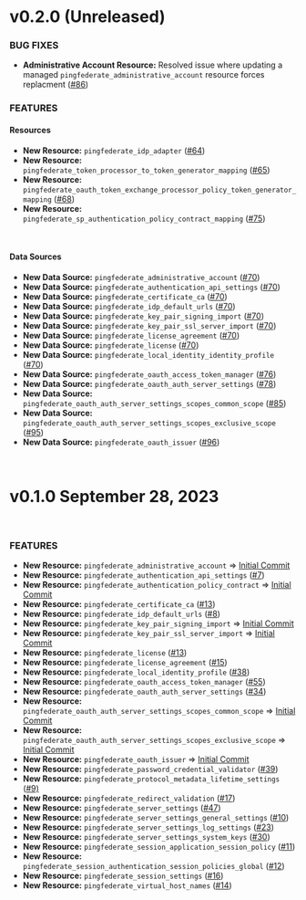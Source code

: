 # v0.2.0 (Unreleased)
### BUG FIXES
* **Administrative Account Resource:** Resolved issue where updating a managed `pingfederate_administrative_account` resource forces replacment ([#86](https://github.com/pingidentity/terraform-provider-pingfederate/pull/86)) 
### FEATURES
#### Resources
* **New Resource:** `pingfederate_idp_adapter` ([#64](https://github.com/pingidentity/terraform-provider-pingfederate/pull/64))
* **New Resource:** `pingfederate_token_processor_to_token_generator_mapping` ([#65](https://github.com/pingidentity/terraform-provider-pingfederate/pull/65))
* **New Resource:** `pingfederate_oauth_token_exchange_processor_policy_token_generator_mapping` ([#68](https://github.com/pingidentity/terraform-provider-pingfederate/pull/68))
* **New Resource:** `pingfederate_sp_authentication_policy_contract_mapping` ([#75](https://github.com/pingidentity/terraform-provider-pingfederate/pull/75))

​
#### Data Sources
* **New Data Source:** `pingfederate_administrative_account` ([#70](https://github.com/pingidentity/terraform-provider-pingfederate/pull/70))
* **New Data Source:** `pingfederate_authentication_api_settings` ([#70](https://github.com/pingidentity/terraform-provider-pingfederate/pull/70))
* **New Data Source:** `pingfederate_certificate_ca` ([#70](https://github.com/pingidentity/terraform-provider-pingfederate/pull/70))
* **New Data Source:** `pingfederate_idp_default_urls` ([#70](https://github.com/pingidentity/terraform-provider-pingfederate/pull/70))
* **New Data Source:** `pingfederate_key_pair_signing_import` ([#70](https://github.com/pingidentity/terraform-provider-pingfederate/pull/70))
* **New Data Source:** `pingfederate_key_pair_ssl_server_import` ([#70](https://github.com/pingidentity/terraform-provider-pingfederate/pull/70))
* **New Data Source:** `pingfederate_license_agreement` ([#70](https://github.com/pingidentity/terraform-provider-pingfederate/pull/70))
* **New Data Source:** `pingfederate_license` ([#70](https://github.com/pingidentity/terraform-provider-pingfederate/pull/70))
* **New Data Source:** `pingfederate_local_identity_identity_profile` ([#70](https://github.com/pingidentity/terraform-provider-pingfederate/pull/70))
* **New Data Source:** `pingfederate_oauth_access_token_manager` ([#76](https://github.com/pingidentity/terraform-provider-pingfederate/pull/76))
* **New Data Source:** `pingfederate_oauth_auth_server_settings` ([#78](https://github.com/pingidentity/terraform-provider-pingfederate/pull/78))
* **New Data Source:** `pingfederate_oauth_auth_server_settings_scopes_common_scope` ([#85](https://github.com/pingidentity/terraform-provider-pingfederate/pull/85))
* **New Data Source:** `pingfederate_oauth_auth_server_settings_scopes_exclusive_scope` ([#95](https://github.com/pingidentity/terraform-provider-pingfederate/pull/95))
* **New Data Source:** `pingfederate_oauth_issuer` ([#96](https://github.com/pingidentity/terraform-provider-pingfederate/pull/96))

​
# v0.1.0 September 28, 2023
​
### FEATURES
* **New Resource:** `pingfederate_administrative_account` => [Initial Commit](https://github.com/pingidentity/terraform-provider-pingfederate/commit/fe35b53aac7146d2a75eeb70f4e21aaf52995a96)
* **New Resource:** `pingfederate_authentication_api_settings` ([#7](https://github.com/pingidentity/terraform-provider-pingfederate/pull/7))
* **New Resource:** `pingfederate_authentication_policy_contract` => [Initial Commit](https://github.com/pingidentity/terraform-provider-pingfederate/commit/fe35b53aac7146d2a75eeb70f4e21aaf52995a96)
* **New Resource:** `pingfederate_certificate_ca` ([#13](https://github.com/pingidentity/terraform-provider-pingfederate/pull/13))
* **New Resource:** `pingfederate_idp_default_urls` ([#8](https://github.com/pingidentity/terraform-provider-pingfederate/pull/8))
* **New Resource:** `pingfederate_key_pair_signing_import` => [Initial Commit](https://github.com/pingidentity/terraform-provider-pingfederate/commit/fe35b53aac7146d2a75eeb70f4e21aaf52995a96)
* **New Resource:** `pingfederate_key_pair_ssl_server_import` => [Initial Commit](https://github.com/pingidentity/terraform-provider-pingfederate/commit/fe35b53aac7146d2a75eeb70f4e21aaf52995a96)
* **New Resource:** `pingfederate_license` ([#13](https://github.com/pingidentity/terraform-provider-pingfederate/pull/13))
* **New Resource:** `pingfederate_license_agreement` ([#15](https://github.com/pingidentity/terraform-provider-pingfederate/pull/15))
* **New Resource:** `pingfederate_local_identity_profile` ([#38](https://github.com/pingidentity/terraform-provider-pingfederate/pull/38))
* **New Resource:** `pingfederate_oauth_access_token_manager` ([#55](https://github.com/pingidentity/terraform-provider-pingfederate/pull/55))
* **New Resource:** `pingfederate_oauth_auth_server_settings` ([#34](https://github.com/pingidentity/terraform-provider-pingfederate/pull/34))
* **New Resource:** `pingfederate_oauth_auth_server_settings_scopes_common_scope` => [Initial Commit](https://github.com/pingidentity/terraform-provider-pingfederate/commit/fe35b53aac7146d2a75eeb70f4e21aaf52995a96)
* **New Resource:** `pingfederate_oauth_auth_server_settings_scopes_exclusive_scope` => [Initial Commit](https://github.com/pingidentity/terraform-provider-pingfederate/commit/fe35b53aac7146d2a75eeb70f4e21aaf52995a96)
* **New Resource:** `pingfederate_oauth_issuer` => [Initial Commit](https://github.com/pingidentity/terraform-provider-pingfederate/commit/fe35b53aac7146d2a75eeb70f4e21aaf52995a96)
* **New Resource:** `pingfederate_password_credential_validator` ([#39](https://github.com/pingidentity/terraform-provider-pingfederate/pull/39))
* **New Resource:** `pingfederate_protocol_metadata_lifetime_settings` ([#9)](https://github.com/pingidentity/terraform-provider-pingfederate/pull/9)
* **New Resource:** `pingfederate_redirect_validation` ([#17](https://github.com/pingidentity/terraform-provider-pingfederate/pull/17))
* **New Resource:** `pingfederate_server_settings` ([#47](https://github.com/pingidentity/terraform-provider-pingfederate/pull/47))
* **New Resource:** `pingfederate_server_settings_general_settings` ([#10](https://github.com/pingidentity/terraform-provider-pingfederate/pull/10))
* **New Resource:** `pingfederate_server_settings_log_settings` ([#23](https://github.com/pingidentity/terraform-provider-pingfederate/pull/23))
* **New Resource:** `pingfederate_server_settings_system_keys` ([#30](https://github.com/pingidentity/terraform-provider-pingfederate/pull/30))
* **New Resource:** `pingfederate_session_application_session_policy` ([#11](https://github.com/pingidentity/terraform-provider-pingfederate/pull/11))
* **New Resource:** `pingfederate_session_authentication_session_policies_global` ([#12](https://github.com/pingidentity/terraform-provider-pingfederate/pull/12))
* **New Resource:** `pingfederate_session_settings` ([#16](https://github.com/pingidentity/terraform-provider-pingfederate/pull/16))
* **New Resource:** `pingfederate_virtual_host_names` ([#14](https://github.com/pingidentity/terraform-provider-pingfederate/pull/14))